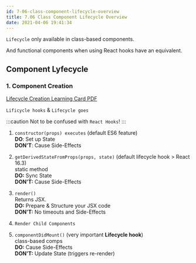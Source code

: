 ```yaml
---
id: 7-06-class-component-lifecycle-overview
title: 7.06 Class Component Lifecycle Overview
date: 2021-04-06 19:41:34
---
```


`Lifecycle` only available in class-based components.

And functional components when using React hooks have an equivalent.

## Component Lyfecycle

### 1. Component Creation

[Lifecycle Creation Learning Card PDF](pdf/7-lifecycle-creation-learning-card.pdf)

`Lificycle hooks` & `Lifecycle goes`

:::caution
Not to be confused with `React Hooks`!
:::

1. `constructor(props) executes` (default ES6 feature)  
    **DO**: Set up State  
    **DON'T**: Cause Side-Effects

2. `getDerivedStateFromProps(props, state)` (default lifecycle hook > React 16.3)  
   static method  
   **DO:** Sync State  
   **DON'T:** Cause Side-Effects

3. `render()`  
   Returns JSX.  
   **DO:** Prepare & Structure your JSX code  
   **DON'T:** No timeouts and Side-Effects

4. `Render Child Components`

5. `componentDidMount()` (very important **Lifecycle hook**)  
   class-based comps  
   **DO:** Cause Side-Effects  
   **DON'T:** Update State (triggers re-render)
